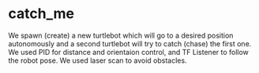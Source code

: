 # catch_me
We spawn (create) a new turtlebot which will go to a desired position autonomously and a second turtlebot will try to catch (chase) the first one. 
We used PID for distance and orientaion control, and TF Listener to follow the robot pose.
We used laser scan to avoid obstacles.
